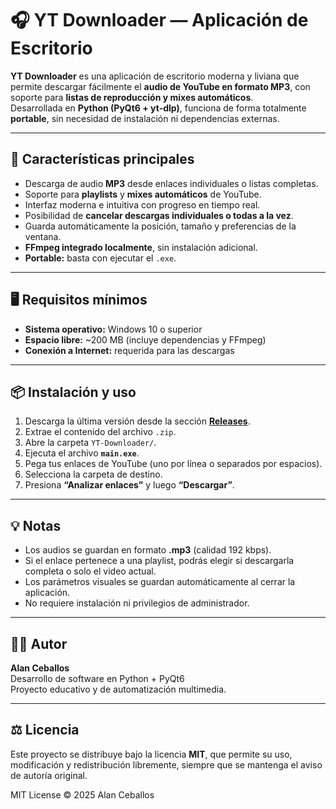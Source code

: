 # 🎧 YT Downloader — Aplicación de Escritorio

**YT Downloader** es una aplicación de escritorio moderna y liviana que permite descargar fácilmente el **audio de YouTube en formato MP3**, con soporte para **listas de reproducción y mixes automáticos**.  
Desarrollada en **Python (PyQt6 + yt-dlp)**, funciona de forma totalmente **portable**, sin necesidad de instalación ni dependencias externas.

---

## 🚀 Características principales

- Descarga de audio **MP3** desde enlaces individuales o listas completas.  
- Soporte para **playlists** y **mixes automáticos** de YouTube.  
- Interfaz moderna e intuitiva con progreso en tiempo real.  
- Posibilidad de **cancelar descargas individuales o todas a la vez**.  
- Guarda automáticamente la posición, tamaño y preferencias de la ventana.  
- **FFmpeg integrado localmente**, sin instalación adicional.  
- **Portable:** basta con ejecutar el `.exe`.

---

## 🖥️ Requisitos mínimos

- **Sistema operativo:** Windows 10 o superior  
- **Espacio libre:** ~200 MB (incluye dependencias y FFmpeg)  
- **Conexión a Internet:** requerida para las descargas

---

## 📦 Instalación y uso

1. Descarga la última versión desde la sección **[Releases](../../releases)**.  
2. Extrae el contenido del archivo `.zip`.  
3. Abre la carpeta `YT-Downloader/`.  
4. Ejecuta el archivo **`main.exe`**.  
5. Pega tus enlaces de YouTube (uno por línea o separados por espacios).  
6. Selecciona la carpeta de destino.  
7. Presiona **“Analizar enlaces”** y luego **“Descargar”**.

---

## 💡 Notas

- Los audios se guardan en formato **.mp3** (calidad 192 kbps).  
- Si el enlace pertenece a una playlist, podrás elegir si descargarla completa o solo el video actual.  
- Los parámetros visuales se guardan automáticamente al cerrar la aplicación.  
- No requiere instalación ni privilegios de administrador.

---

## 👨‍💻 Autor

**Alan Ceballos**  
Desarrollo de software en Python + PyQt6  
Proyecto educativo y de automatización multimedia.

---

## ⚖️ Licencia

Este proyecto se distribuye bajo la licencia **MIT**, que permite su uso, modificación y redistribución libremente, siempre que se mantenga el aviso de autoría original.

MIT License © 2025 Alan Ceballos
